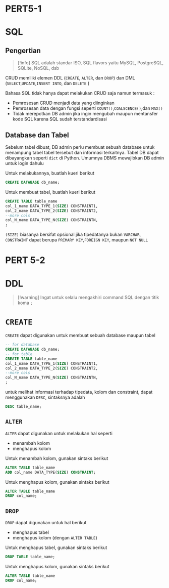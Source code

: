 # PERT5-1

# SQL

## Pengertian

 > 
 > \[!info\]
 > SQL adalah standar ISO, SQL flavors yaitu MySQL, PostgreSQL, SQLite, NoSQL, dsb

CRUD memiliki elemen DDL (`CREATE`, `ALTER`, dan `DROP`) dan DML (`SELECT`,`UPDATE`,`INSERT INTO`, dan `DELETE` )

Bahasa SQL tidak hanya dapat melakukan CRUD saja namun termasuk :

* Pemrosesan CRUD menjadi data yang diinginkan
* Pemrosesan data dengan fungsi seperti `COUNT()`,`COALSCENCE()`,dan `MAX()`
* Tidak merepotkan DB admin jika ingin mengubah maupun mentansfer kode SQL karena SQL sudah terstandardisasi

## Database dan Tabel

Sebelum tabel dibuat, DB admin perlu membuat sebuah database untuk menampung tabel tabel tersebut dan informasi terkaitnya. Tabel DB dapat dibayangkan seperti `dict` di Python. Umumnya DBMS mewajibkan DB admin untuk login dahulu

Untuk melakukannya, buatlah kueri berikut

````sql
CREATE DATABASE db_name;
````

Untuk membuat tabel, buatlah kueri berikut

````sql
CREATE TABLE table_name
col_1_name DATA_TYPE_1(SIZE) CONSTRAINT1,
col_2_name DATA_TYPE_2(SIZE) CONSTRAINT2,
--more cols
col_N_name DATA_TYPE_N(SIZE) CONSTRAINTN,
;
````

`(SIZE)` biasanya bersifat opsional jika tipedatanya bukan `VARCHAR`,
`CONSTRAINT` dapat berupa `PRIMARY KEY`,`FOREIGN KEY`, maupun `NOT NULL`

# PERT 5-2

# DDL

 > 
 > \[!warning\]
 > Ingat untuk selalu mengakhiri command SQL dengan titik koma `;`

# `CREATE`

`CREATE` dapat digunakan untuk membuat sebuah database maupun tabel

````sql
-- for database
CREATE DATABASE db_name;
-- for table
CREATE TABLE table_name
col_1_name DATA_TYPE_1(SIZE) CONSTRAINT1,
col_2_name DATA_TYPE_2(SIZE) CONSTRAINT2,
--more cols
col_N_name DATA_TYPE_N(SIZE) CONSTRAINTN,
;
````

untuk melihat informasi terhadap tipedata, kolom dan constraint, dapat menggunakan `DESC`, sintaksnya adalah

````sql
DESC table_name;
````

## `ALTER`

`ALTER` dapat digunakan untuk melakukan hal seperti

* menambah kolom
* menghapus kolom

Untuk menambah kolom, gunakan sintaks berikut

````sql
ALTER TABLE table_name
ADD col_name DATA_TYPE(SIZE) CONSTRAINT;
````

Untuk menghapus kolom, gunakan sintaks berikut

````sql
ALTER TABLE table_name
DROP col_name;
````

## `DROP`

`DROP` dapat digunakan untuk hal berikut

* menghapus tabel
* menghapus kolom (dengan `ALTER TABLE`) 

Untuk menghapus tabel, gunakan sintaks berikut

````sql
DROP TABLE table_name;
````

Untuk menghapus kolom, gunakan sintaks berikut

````sql
ALTER TABLE table_name
DROP col_name;
````
